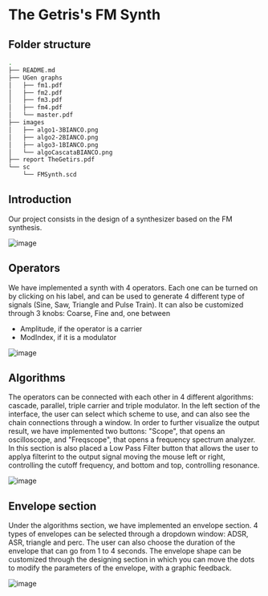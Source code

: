 # The Getris's FM Synth

## Folder structure
```bash
.
├── README.md
├── UGen graphs
│   ├── fm1.pdf
│   ├── fm2.pdf
│   ├── fm3.pdf
│   ├── fm4.pdf
│   └── master.pdf
├── images
│   ├── algo1-3BIANCO.png
│   ├── algo2-2BIANCO.png
│   ├── algo3-1BIANCO.png
│   └── algoCascataBIANCO.png
├── report TheGetirs.pdf
└── sc
    └── FMSynth.scd
```

## Introduction 
Our project consists in the design of a synthesizer based on the FM synthesis.

![image](https://user-images.githubusercontent.com/99413338/161602891-ea2be178-6b7e-4280-b4fb-aea155d6c44e.png)

## Operators

We have implemented a synth with 4 operators. Each one can be turned on by clicking on his label, and can be used to generate 4 different type of signals (Sine, Saw, Triangle and Pulse Train). It can also be customized through 3 knobs: Coarse, Fine and, one between
* Amplitude, if the operator is a carrier
* ModIndex, if it is a modulator

![image](https://user-images.githubusercontent.com/99413338/161450950-8cb29546-8c7e-4b0f-8c6c-be112435a1a1.png)

## Algorithms

The operators can be connected with each other in 4 different algorithms: cascade, parallel, triple carrier and triple modulator. In the left section of the interface, the user can select which scheme to use, and can also see the chain connections through a window. In order to further visualize the output result, we have implemented two buttons: "Scope", that opens an oscilloscope, and "Freqscope", that opens a frequency spectrum analyzer. In this section is also placed a Low Pass Filter button that allows the user to applya filterint to the output signal moving the mouse left or right, controlling the cutoff frequency, and bottom and top, controlling resonance.

![image](https://user-images.githubusercontent.com/99413338/161451155-0b47c560-4763-469d-b12e-429e50d092b9.png)

## Envelope section 

Under the algorithms section, we have implemented an envelope section. 4 types of envelopes can be selected through a dropdown window: ADSR, ASR, triangle and perc. The user can also choose the duration of the envelope that can go from 1 to 4 seconds. 
The envelope shape can be customized through the designing section in which you can move the dots to modify the parameters of the envelope, with a graphic feedback.

![image](https://user-images.githubusercontent.com/99413338/161451176-44e90b99-d4de-4f66-a4ec-311d8c0b9001.png)